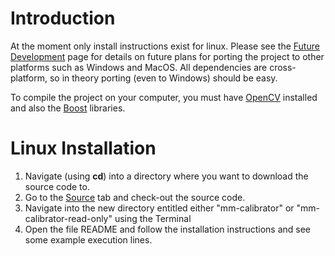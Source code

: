 # Introduction #

At the moment only install instructions exist for linux. Please see the [Future Development](FutureDevelopment.md) page for details on future plans for porting the project to other platforms such as Windows and MacOS. All dependencies are cross-platform, so in theory porting (even to Windows) should be easy.

To compile the project on your computer, you must have [OpenCV](http://opencv.willowgarage.com/wiki/) installed and also the [Boost](http://www.boost.org/) libraries.

# Linux Installation #

  1. Navigate (using **cd**) into a directory where you want to download the source code to.
  1. Go to the [Source](http://code.google.com/p/mm-calibrator/source/checkout) tab and check-out the source code.
  1. Navigate into the new directory entitled either "mm-calibrator" or "mm-calibrator-read-only" using the Terminal
  1. Open the file README and follow the installation instructions and see some example execution lines.